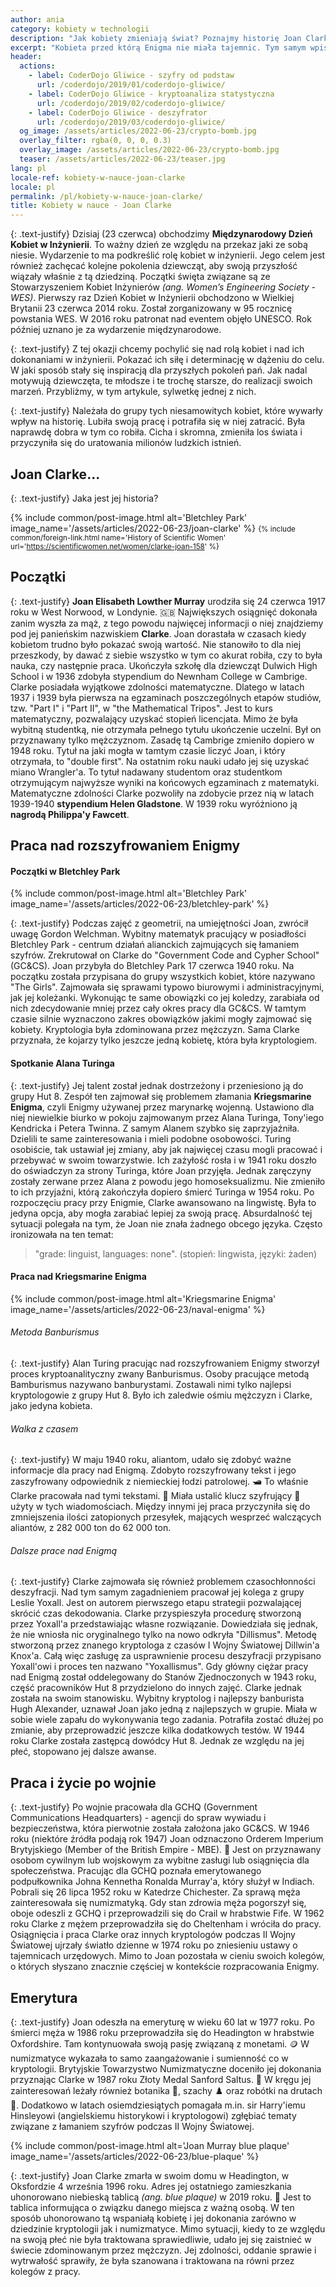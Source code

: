 ```yaml
---
author: ania
category: kobiety w technologii
description: "Jak kobiety zmieniają świat? Poznajmy historię Joan Clarke."
excerpt: "Kobieta przed którą Enigma nie miała tajemnic. Tym samym wpisała się na zawsze w historię XX wieku.  👩‍💻"
header:
  actions:
    - label: CoderDojo Gliwice - szyfry od podstaw
      url: /coderdojo/2019/01/coderdojo-gliwice/
    - label: CoderDojo Gliwice - kryptoanaliza statystyczna
      url: /coderdojo/2019/02/coderdojo-gliwice/
    - label: CoderDojo Gliwice - deszyfrator
      url: /coderdojo/2019/03/coderdojo-gliwice/
  og_image: /assets/articles/2022-06-23/crypto-bomb.jpg
  overlay_filter: rgba(0, 0, 0, 0.3)
  overlay_image: /assets/articles/2022-06-23/crypto-bomb.jpg
  teaser: /assets/articles/2022-06-23/teaser.jpg
lang: pl
locale-ref: kobiety-w-nauce-joan-clarke
locale: pl
permalink: /pl/kobiety-w-nauce-joan-clarke/
title: Kobiety w nauce - Joan Clarke
---
```


{: .text-justify}
Dzisiaj (23 czerwca) obchodzimy **Międzynarodowy Dzień Kobiet w Inżynierii**.
To ważny dzień ze względu na przekaz jaki ze sobą niesie.
Wydarzenie to ma podkreślić rolę kobiet w inżynierii.
Jego celem jest również zachęcać kolejne pokolenia dziewcząt, aby swoją przyszłość wiązały właśnie z tą dziedziną.
Początki święta związane są ze Stowarzyszeniem Kobiet Inżynierów _(ang. Women’s Engineering Society - WES)_.
Pierwszy raz Dzień Kobiet w Inżynierii obchodzono w Wielkiej Brytanii 23 czerwca 2014 roku.
Został zorganizowany w 95 rocznicę powstania WES.
W 2016 roku patronat nad eventem objęło UNESCO.
Rok później uznano je za wydarzenie międzynarodowe.

{: .text-justify}
Z tej okazji chcemy pochylić się nad rolą kobiet i nad ich dokonaniami w inżynierii.
Pokazać ich siłę i determinację w dążeniu do celu.
W jaki sposób stały się inspiracją dla przyszłych pokoleń pań.
Jak nadal motywują dziewczęta, te młodsze i te trochę starsze, do realizacji swoich marzeń.
Przybliżmy, w tym artykule, sylwetkę jednej z nich.

{: .text-justify}
Należała do grupy tych niesamowitych kobiet, które wywarły wpływ na historię.
Lubiła swoją pracę i potrafiła się w niej zatracić.
Była naprawdę dobra w tym co robiła.
Cicha i skromna, zmieniła los świata i przyczyniła się do uratowania milionów ludzkich istnień.

## **Joan Clarke**...

{: .text-justify}
Jaka jest jej historia?

{% include common/post-image.html
           alt='Bletchley Park'
           image_name='/assets/articles/2022-06-23/joan-clarke'
%}
<small>
{% include common/foreign-link.html
           name='History of Scientific Women'
           url='https://scientificwomen.net/women/clarke-joan-158'
%}
</small>

## Początki

{: .text-justify}
**Joan Elisabeth Lowther Murray** urodziła się 24 czerwca 1917 roku w West Norwood, w Londynie.
🇬🇧
Największych osiągnięć dokonała zanim wyszła za mąż, z tego powodu najwięcej informacji o niej znajdziemy pod jej panieńskim nazwiskiem **Clarke**.
Joan dorastała w czasach kiedy kobietom trudno było pokazać swoją wartość.
Nie stanowiło to dla niej przeszkody, by dawać z siebie wszystko w tym co akurat robiła, czy to była nauka, czy następnie praca.
Ukończyła szkołę dla dziewcząt Dulwich High School i w 1936 zdobyła stypendium do Newnham College w Cambrige.
Clarke posiadała wyjątkowe zdolności matematyczne.
Dlatego w latach 1937 i 1939 była pierwsza na egzaminach poszczególnych etapów studiów, tzw. "Part I" i "Part II", w "the Mathematical Tripos".
Jest to kurs matematyczny, pozwalający uzyskać stopień licencjata.
Mimo że była wybitną studentką, nie otrzymała pełnego tytułu ukończenie uczelni.
Był on przyznawany tylko mężczyznom.
Zasadę tą Cambrige zmieniło dopiero w 1948 roku.
Tytuł na jaki mogła w tamtym czasie liczyć Joan, i który otrzymała, to "double first".
Na ostatnim roku nauki udało jej się uzyskać miano Wrangler'a.
To tytuł nadawany studentom oraz studentkom otrzymującym najwyższe wyniki na końcowych egzaminach z matematyki.
Matematyczne zdolności Clarke pozwoliły na zdobycie przez nią w latach 1939-1940 **stypendium Helen Gladstone**.
W 1939 roku wyróżniono ją **nagrodą Philippa'y Fawcett**.

## Praca nad rozszyfrowaniem Enigmy

#### Początki w Bletchley Park

{% include common/post-image.html
           alt='Bletchley Park'
           image_name='/assets/articles/2022-06-23/bletchley-park'
%}
<br>

{: .text-justify}
Podczas zajęć z geometrii, na umiejętności Joan, zwrócił uwagę Gordon Welchman.
Wybitny matematyk pracujący w posiadłości Bletchley Park - centrum działań alianckich zajmujących się łamaniem szyfrów.
Zrekrutował on Clarke do "Government Code and Cypher School" (GC&CS).
Joan przybyła do Bletchley Park 17 czerwca 1940 roku.
Na początku została przypisana do grupy wszystkich kobiet, które nazywano "The Girls".
Zajmowała się sprawami typowo biurowymi i administracyjnymi, jak jej koleżanki.
Wykonując te same obowiązki co jej koledzy, zarabiała od nich zdecydowanie mniej przez cały okres pracy dla GC&CS.
W tamtym czasie silnie wyznaczono zakres obowiązków jakimi mogły zajmować się kobiety.
Kryptologia była zdominowana przez mężczyzn.
Sama Clarke przyznała, że kojarzy tylko jeszcze jedną kobietę, która była kryptologiem.

#### Spotkanie Alana Turinga

{: .text-justify}
Jej talent został jednak dostrzeżony i przeniesiono ją do grupy Hut 8.
Zespół ten zajmował się problemem złamania **Kriegsmarine Enigma**, czyli Enigmy używanej przez marynarkę wojenną.
Ustawiono dla niej niewielkie biurko w pokoju zajmowanym przez Alana Turinga, Tony'iego Kendricka i Petera Twinna.
Z samym Alanem szybko się zaprzyjaźniła.
Dzielili te same zainteresowania i mieli podobne osobowości.
Turing osobiście, tak ustawiał jej zmiany, aby jak najwięcej czasu mogli pracować i przebywać w swoim towarzystwie.
Ich zażyłość rosła i w 1941 roku doszło do oświadczyn za strony Turinga, które Joan przyjęła. Jednak zaręczyny zostały zerwane przez Alana z powodu jego homoseksualizmu.
Nie zmieniło to ich przyjaźni, którą zakończyła dopiero śmierć Turinga w 1954 roku.
Po rozpoczęciu pracy przy Enigmie, Clarke awansowano na lingwistę.
Była to jedyna opcja, aby mogła zarabiać lepiej za swoją pracę.
Absurdalność tej sytuacji polegała na tym, że Joan nie znała żadnego obcego języka.
Często ironizowała na ten temat:
> "grade: linguist, languages: none".
> (stopień: lingwista, języki: żaden)

#### Praca nad Kriegsmarine Enigma

{% include common/post-image.html
           alt='Kriegsmarine Enigma'
           image_name='/assets/articles/2022-06-23/naval-enigma'
%}

###### Metoda Banburismus

{: .text-justify}
Alan Turing pracując nad rozszyfrowaniem Enigmy stworzył proces kryptoanalityczny zwany Banburismus.
Osoby pracujące metodą Bamburismus nazywano banburystami.
Zostawali nimi tylko najlepsi kryptologowie z grupy Hut 8.
Było ich zaledwie ośmiu mężczyzn i Clarke, jako jedyna kobieta.

###### Walka z czasem

{: .text-justify}
W maju 1940 roku, aliantom, udało się zdobyć ważne informacje dla pracy nad Enigmą.
Zdobyto rozszyfrowany tekst i jego zaszyfrowany odpowiednik z niemieckiej łodzi patrolowej.
🛥️
To właśnie Clarke pracowała nad tymi tekstami.
📑
Miała ustalić klucz szyfrujący 🔑 użyty w tych wiadomościach.
Między innymi jej praca przyczyniła się do zmniejszenia ilości zatopionych przesyłek, mających wesprzeć walczących aliantów, z 282 000 ton do 62 000 ton.

###### Dalsze prace nad Enigmą

{: .text-justify}
Clarke zajmowała się również problemem czasochłonności deszyfracji.
Nad tym samym zagadnieniem pracował jej kolega z grupy Leslie Yoxall.
Jest on autorem pierwszego etapu strategii pozwalającej skrócić czas dekodowania.
Clarke przyspieszyła procedurę stworzoną przez Yoxall'a przedstawiając własne rozwiązanie.
Dowiedziała się jednak, że nie wniosła nic oryginalnego tylko na nowo odkryła "Dillismus".
Metodę stworzoną przez znanego kryptologa z czasów I Wojny Światowej Dillwin'a Knox'a.
Całą więc zasługę za usprawnienie procesu deszyfracji przypisano Yoxall'owi i proces ten nazwano "Yoxallismus".
Gdy główny ciężar pracy nad Enigmą został oddelegowany do Stanów Zjednoczonych w 1943 roku, część pracowników Hut 8 przydzielono do innych zajęć.
Clarke jednak została na swoim stanowisku.
Wybitny kryptolog i najlepszy banburista Hugh Alexander, uznawał Joan jako jedną z najlepszych w grupie.
Miała w sobie wiele zapału do wykonywania tego zadania.
Potrafiła zostać dłużej po zmianie, aby przeprowadzić jeszcze kilka dodatkowych testów.
W 1944 roku Clarke została zastępcą dowódcy Hut 8.
Jednak ze względu na jej płeć, stopowano jej dalsze awanse.

## Praca i życie po wojnie

{: .text-justify}
Po wojnie pracowała dla GCHQ (Government Communications Headquarters) - agencji do spraw wywiadu i bezpieczeństwa, która pierwotnie została założona jako GC&CS.
W 1946 roku (niektóre źródła podają rok 1947) Joan odznaczono Orderem Imperium Brytyjskiego (Member of the British Empire - MBE).
🏅
Jest on przyznawany osobom cywilnym lub wojskowym za wybitne zasługi lub osiągnięcia dla społeczeństwa.
Pracując dla GCHQ poznała emerytowanego podpułkownika Johna Kennetha Ronalda Murray'a, który służył w Indiach.
Pobrali się 26 lipca 1952 roku w Katedrze Chichester.
Za sprawą męża zainteresowała się numizmatyką.
Gdy stan zdrowia męża pogorszył się, oboje odeszli z GCHQ i przeprowadzili się do Crail w hrabstwie Fife.
W 1962 roku Clarke z mężem przeprowadziła się do Cheltenham i wróciła do pracy.
Osiągnięcia i praca Clarke oraz innych kryptologów podczas II Wojny Światowej ujrzały światło dzienne w 1974 roku po zniesieniu ustawy o tajemnicach urzędowych.
Mimo to Joan pozostała w cieniu swoich kolegów, o których słyszano znacznie częściej w kontekście rozpracowania Enigmy.

## Emerytura

{: .text-justify}
Joan odeszła na emeryturę w wieku 60 lat w 1977 roku.
Po śmierci męża w 1986 roku przeprowadziła się do Headington w hrabstwie Oxfordshire.
Tam kontynuowała swoją pasję związaną z monetami.
🪙
W numizmatyce wykazała to samo zaangażowanie i sumienność co w kryptologii.
Brytyjskie Towarzystwo Numizmatyczne doceniło jej dokonania przyznając Clarke w 1987 roku Złoty Medal Sanford Saltus.
🏅
W kręgu jej zainteresowań leżały również botanika 🌱, szachy ♟️ oraz robótki na drutach 🧶.
Dodatkowo w latach osiemdziesiątych pomagała m.in. sir Harry'iemu Hinsleyowi (angielskiemu historykowi i kryptologowi) zgłębiać tematy związane z łamaniem szyfrów podczas II Wojny Światowej.

{% include common/post-image.html
           alt='Joan Murray blue plaque'
           image_name='/assets/articles/2022-06-23/blue-plaque'
%}
<br>

{: .text-justify}
Joan Clarke zmarła w swoim domu w Headington, w Oksfordzie 4 września 1996 roku.
Adres jej ostatniego zamieszkania uhonorowano niebieską tablicą _(ang. blue plaque)_ w 2019 roku.
🔵
Jest to tablica informująca o związku danego miejsca z ważną osobą.
W ten sposób uhonorowano tą wspaniałą kobietę i jej dokonania zarówno w dziedzinie kryptologii jak i numizmatyce.
Mimo sytuacji, kiedy to ze względu na swoją płeć nie była traktowana sprawiedliwie, udało jej się zaistnieć w świecie zdominowanym przez mężczyzn.
Jej zdolności, oddanie sprawie i wytrwałość sprawiły, że była szanowana i traktowana na równi przez kolegów z pracy.

